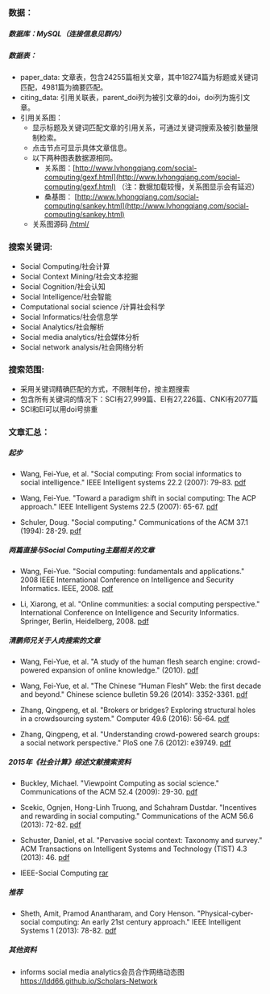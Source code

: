 ### 数据：
##### 数据库：MySQL（连接信息见群内）
##### 数据表：
* paper_data: 文章表，包含24255篇相关文章，其中18274篇为标题或关键词匹配，4981篇为摘要匹配。
* citing_data: 引用关联表，parent_doi列为被引文章的doi，doi列为施引文章。
* 引用关系图：
  * 显示标题及关键词匹配文章的引用关系，可通过关键词搜索及被引数量限制检索。
  * 点击节点可显示具体文章信息。
  * 以下两种图表数据源相同。
    * 关系图：[http://www.lvhongqiang.com/social-computing/gexf.html](http://www.lvhongqiang.com/social-computing/gexf.html) （注：数据加载较慢，关系图显示会有延迟）
    * 桑基图： [http://www.lvhongqiang.com/social-computing/sankey.html](http://www.lvhongqiang.com/social-computing/sankey.html)
   * 关系图源码 [/html/](/html)

### 搜索关键词:
* Social Computing/社会计算
* Social Context Mining/社会文本挖掘
* Social Cognition/社会认知
* Social Intelligence/社会智能
* Computational social science /计算社会科学
* Social Informatics/社会信息学
* Social Analytics/社会解析
* Social media analytics/社会媒体分析
* Social network analysis/社会网络分析

### 搜索范围:
* 采用关键词精确匹配的方式，不限制年份，按主题搜索
* 包含所有关键词的情况下：SCI有27,999篇、EI有27,226篇、CNKI有2077篇
* SCI和EI可以用doi号排重

### 文章汇总：
#####  起步
* Wang, Fei-Yue, et al. "Social computing: From social informatics to social intelligence." IEEE Intelligent systems 22.2 (2007): 79-83.
[pdf](/papers/Social_computing-From_social_informatics_to_social_intelligence.pdf)

* Wang, Fei-Yue. "Toward a paradigm shift in social computing: The ACP approach." IEEE Intelligent Systems 22.5 (2007): 65-67.
[pdf](/papers/Toward_a_Paradigm_Shift_in_Social_Computing：The_ACP_Approach.pdf)

* Schuler, Doug. "Social computing." Communications of the ACM 37.1 (1994): 28-29.
[pdf](/papers/Schuler-1994-Social_computing.pdf)



#####  两篇直接与Social Computing主题相关的文章
* Wang, Fei-Yue. "Social computing: fundamentals and applications." 2008 IEEE International Conference on Intelligence and Security Informatics. IEEE, 2008.
[pdf](/papers/Social_Computing：_Fundamentals_and_applications.pdf)

* Li, Xiarong, et al. "Online communities: a social computing perspective." International Conference on Intelligence and Security Informatics. Springer, Berlin, Heidelberg, 2008.
[pdf](/papers/Online_Communities：_A_Social_Computing_Perspective.pdf)


##### 清鹏师兄关于人肉搜索的文章
* Wang, Fei-Yue, et al. "A study of the human flesh search engine: crowd-powered expansion of online knowledge." (2010).
[pdf](/papers/A_Study_of_the_Human_Flesh_Search_Engine：Crowd-Powered_Expansion_of_Online_Knowledge.pdf)

* Wang, Fei-Yue, et al. "The Chinese “Human Flesh” Web: the first decade and beyond." Chinese science bulletin 59.26 (2014): 3352-3361.
[pdf](/papers/The_Chinese_“Human_Flesh”_Web_the_ﬁrst_decade_and_beyond.pdf)

* Zhang, Qingpeng, et al. "Brokers or bridges? Exploring structural holes in a crowdsourcing system." Computer 49.6 (2016): 56-64.
[pdf](/papers/Brokers_or_Bridges_Exploring_Structural_Holes_in_a_Crowdsourcing_System.pdf)

* Zhang, Qingpeng, et al. "Understanding crowd-powered search groups: a social network perspective." PloS one 7.6 (2012): e39749.
[pdf](/papers/Understanding_Crowd-Powered_Search_Groups_A_Social_Network_Perspective.pdf)

##### 2015年《社会计算》综述文献搜索资料
* Buckley, Michael. "Viewpoint Computing as social science." Communications of the ACM 52.4 (2009): 29-30.
[pdf](/papers/Viewpoint_Computing_as_Social_Science.pdf)

* Scekic, Ognjen, Hong-Linh Truong, and Schahram Dustdar. "Incentives and rewarding in social computing." Communications of the ACM 56.6 (2013): 72-82.
[pdf](/papers/Incentives_and_Rewarding_in_Social_Computing_2013.pdf)

* Schuster, Daniel, et al. "Pervasive social context: Taxonomy and survey." ACM Transactions on Intelligent Systems and Technology (TIST) 4.3 (2013): 46.
[pdf](/papers/Pervasive_Social_Context-Taxonomy_and_Survey_2013.pdf)

* IEEE-Social Computing  [rar](/papers/IEEE-Social_Computing.rar)


##### 推荐
* Sheth, Amit, Pramod Anantharam, and Cory Henson. "Physical-cyber-social computing: An early 21st century approach." IEEE Intelligent Systems 1 (2013): 78-82.
[pdf](/papers/Physical-Cyber-Social_Computing-An_Early_21st_Century_Approach_2013.pdf)

##### 其他资料
* informs social media analytics会员合作网络动态图  https://ldd66.github.io/Scholars-Network